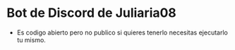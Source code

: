 # Bot de Discord de Juliaria08
- Es codigo abierto pero no publico si quieres tenerlo necesitas ejecutarlo tu mismo.